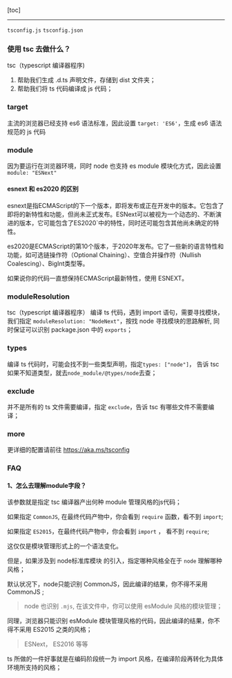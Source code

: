 [toc]

---

`tsconfig.js` `tsconfig.json`

### 使用 tsc 去做什么？
tsc（typescript 编译器程序)

1. 帮助我们生成 .d.ts 声明文件，存储到 dist 文件夹；
2. 帮助我们将 ts 代码编译成 js 代码；


### target
主流的浏览器已经支持 es6 语法标准，因此设置 `target: 'ES6'`，生成 es6 语法规范的 js 代码

### module
因为要运行在浏览器环境，同时 node 也支持 es module 模块化方式，因此设置 `module: "ESNext"`

#### esnext 和 es2020 的区别
esnext是指ECMAScript的下一个版本，即将发布或正在开发中的版本。它包含了即将的新特性和功能，但尚未正式发布。ESNext可以被视为一个动态的、不断演进的版本，它可能包含了ES2020`中的特性，同时还可能包含其他尚未确定的特性。

es2020是ECMAScript的第10个版本，于2020年发布。它了一些新的语言特性和功能，如可选链操作符（Optional Chaining）、空值合并操作符（Nullish Coalescing）、BigInt类型等。

如果说你的代码一直想保持ECMAScript最新特性，使用 ESNEXT。


### moduleResolution
tsc（typescript 编译器程序） 编译 ts 代码，遇到 import 语句，需要寻找模块，我们指定 `moduleResolution: "NodeNext"`，按找 node 寻找模块的思路解析, 同时保证可以识别 package.json 中的 `exports`；

### types
编译 ts 代码时，可能会找不到一些类型声明，指定`types: ["node"]`， 告诉 tsc 如果不知道类型，就去`node_module/@types/node`去查；

### exclude
并不是所有的 ts 文件需要编译，指定 `exclude`，告诉 tsc 有哪些文件不需要编译；

### more
更详细的配置请前往 https://aka.ms/tsconfig

### FAQ
#### 1、怎么去理解module字段？
该参数就是指定 tsc 编译器产出何种 module 管理风格的js代码；

如果指定 `CommonJS`, 在最终代码产物中，你会看到 `require` 函数，看不到 `import`;

如果指定 `ES2015`，在最终代码产物中，你会看到 `import` ， 看不到 `require`;

这仅仅是模块管理形式上的一个语法变化。

但是，如果涉及到 node标准库模块 的引入，指定哪种风格全在于 `node` 理解哪种风格； 

默认状况下，node只能识别 CommonJS，因此编译的结果，你不得不采用 CommonJS ;
> node 也识别 `.mjs`, 在该文件中，你可以使用 esModule 风格的模块管理；

同理，浏览器只能识别 esModule 模块管理风格的代码，因此编译的结果，你不得不采用 ES2015 之类的风格；
> ESNext， ES2016 等等


ts 所做的一件好事就是在编码阶段统一为 import 风格，在编译阶段再转化为具体环境所支持的风格；

